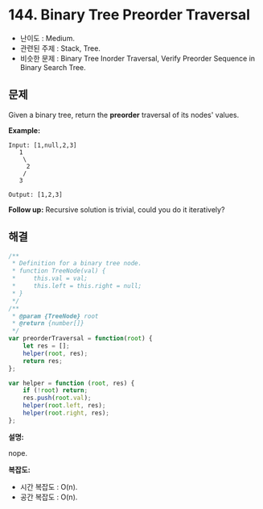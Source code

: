 # 144. Binary Tree Preorder Traversal

- 난이도 : Medium.
- 관련된 주제 : Stack, Tree.
- 비슷한 문제 : Binary Tree Inorder Traversal, Verify Preorder Sequence in Binary Search Tree.

## 문제

Given a binary tree, return the **preorder** traversal of its nodes' values.

**Example:**

```
Input: [1,null,2,3]
   1
    \
     2
    /
   3

Output: [1,2,3]
```

**Follow up:** Recursive solution is trivial, could you do it iteratively?

## 해결

```javascript
/**
 * Definition for a binary tree node.
 * function TreeNode(val) {
 *     this.val = val;
 *     this.left = this.right = null;
 * }
 */
/**
 * @param {TreeNode} root
 * @return {number[]}
 */
var preorderTraversal = function(root) {
    let res = [];
    helper(root, res);
    return res;
};

var helper = function (root, res) {
    if (!root) return;
    res.push(root.val);
    helper(root.left, res);
    helper(root.right, res);
};
```

**설명:**

nope.

**복잡도:**

- 시간 복잡도 : O(n).
- 공간 복잡도 : O(n).

